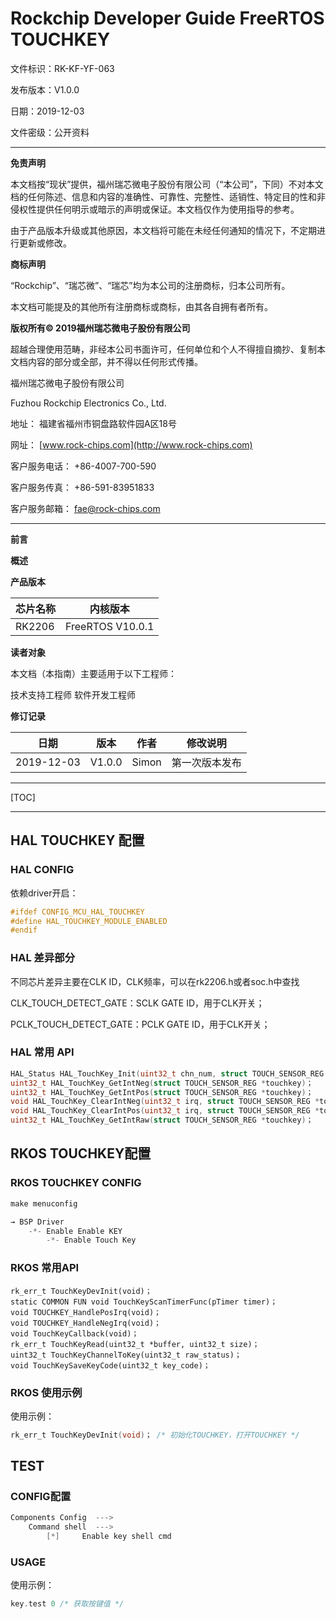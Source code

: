 # Rockchip Developer Guide FreeRTOS TOUCHKEY

文件标识：RK-KF-YF-063

发布版本：V1.0.0

日期：2019-12-03

文件密级：公开资料

------

**免责声明**

本文档按“现状”提供，福州瑞芯微电子股份有限公司（“本公司”，下同）不对本文档的任何陈述、信息和内容的准确性、可靠性、完整性、适销性、特定目的性和非侵权性提供任何明示或暗示的声明或保证。本文档仅作为使用指导的参考。

由于产品版本升级或其他原因，本文档将可能在未经任何通知的情况下，不定期进行更新或修改。

**商标声明**

“Rockchip”、“瑞芯微”、“瑞芯”均为本公司的注册商标，归本公司所有。

本文档可能提及的其他所有注册商标或商标，由其各自拥有者所有。

**版权所有© 2019福州瑞芯微电子股份有限公司**

超越合理使用范畴，非经本公司书面许可，任何单位和个人不得擅自摘抄、复制本文档内容的部分或全部，并不得以任何形式传播。

福州瑞芯微电子股份有限公司

Fuzhou Rockchip Electronics Co., Ltd.

地址：     福建省福州市铜盘路软件园A区18号

网址：     [www.rock-chips.com](http://www.rock-chips.com)

客户服务电话： +86-4007-700-590

客户服务传真： +86-591-83951833

客户服务邮箱： [fae@rock-chips.com](mailto:fae@rock-chips.com)

------

**前言**

**概述**

**产品版本**

| **芯片名称** | **内核版本**     |
| ------------ | ---------------- |
| RK2206       | FreeRTOS V10.0.1 |

**读者对象**

本文档（本指南）主要适用于以下工程师：

技术支持工程师
软件开发工程师

**修订记录**

| **日期**   | **版本** | **作者** | **修改说明**   |
| ---------- | -------- | -------- | -------------- |
| 2019-12-03 | V1.0.0   | Simon    | 第一次版本发布 |

------

[TOC]

------

## HAL TOUCHKEY 配置

### HAL CONFIG

依赖driver开启：

```c
#ifdef CONFIG_MCU_HAL_TOUCHKEY
#define HAL_TOUCHKEY_MODULE_ENABLED
#endif
```

### HAL 差异部分

不同芯片差异主要在CLK ID，CLK频率，可以在rk2206.h或者soc.h中查找

CLK_TOUCH_DETECT_GATE：SCLK GATE ID，用于CLK开关；

PCLK_TOUCH_DETECT_GATE：PCLK GATE ID，用于CLK开关；

### HAL 常用 API

```c
HAL_Status HAL_TouchKey_Init(uint32_t chn_num, struct TOUCH_SENSOR_REG *touchkey)；
uint32_t HAL_TouchKey_GetIntNeg(struct TOUCH_SENSOR_REG *touchkey)；
uint32_t HAL_TouchKey_GetIntPos(struct TOUCH_SENSOR_REG *touchkey)；
void HAL_TouchKey_ClearIntNeg(uint32_t irq, struct TOUCH_SENSOR_REG *touchkey)；
void HAL_TouchKey_ClearIntPos(uint32_t irq, struct TOUCH_SENSOR_REG *touchkey)；
uint32_t HAL_TouchKey_GetIntRaw(struct TOUCH_SENSOR_REG *touchkey)；
```

## RKOS TOUCHKEY配置

### RKOS TOUCHKEY CONFIG

```c
make menuconfig

→ BSP Driver
	-*- Enable Enable KEY
		-*- Enable Touch Key
```

### RKOS 常用API

```
rk_err_t TouchKeyDevInit(void)；
static COMMON FUN void TouchKeyScanTimerFunc(pTimer timer)；
void TOUCHKEY_HandlePosIrq(void)；
void TOUCHKEY_HandleNegIrq(void)；
void TouchKeyCallback(void)；
rk_err_t TouchKeyRead(uint32_t *buffer, uint32_t size)；
uint32_t TouchKeyChannelToKey(uint32_t raw_status)；
void TouchKeySaveKeyCode(uint32_t key_code)；
```

### RKOS 使用示例

使用示例：

```c
rk_err_t TouchKeyDevInit(void)； /* 初始化TOUCHKEY，打开TOUCHKEY */
```

## TEST

### CONFIG配置

```c
Components Config  --->
    Command shell  --->
        [*]     Enable key shell cmd
```

### USAGE

使用示例：

```c
key.test 0 /* 获取按键值 */
```